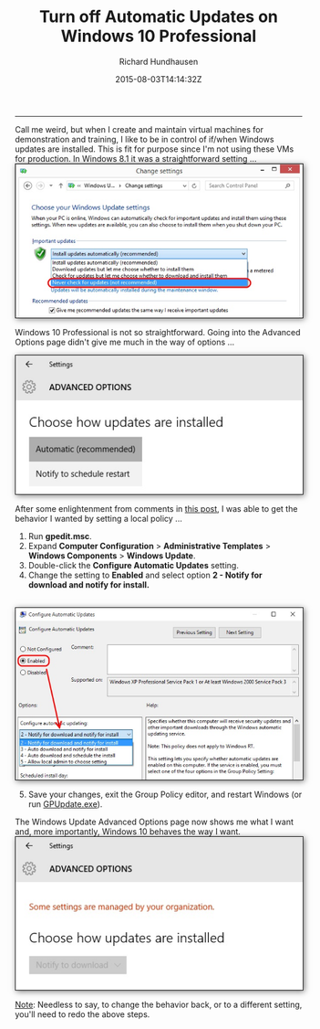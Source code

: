 ﻿---
title: "Turn off Automatic Updates on Windows 10 Professional"
date: 2015-08-03T14:14:32Z
author: "Richard Hundhausen"
slug: "turn-off-automatic-updates-on-windows-10-professional"
draft: false
tags: ["Windows"]
---

---

Call me weird, but when I create and maintain virtual machines for demonstration and training, I like to be in control of if/when Windows updates are installed. This is fit for purpose since I'm not using these VMs for production. In Windows 8.1 it was a straightforward setting ...
<img style="display: block; max-width: 100%; height: auto; margin-bottom: 1rem; border: 1px solid black; box-shadow: 2px 2px 10px rgba(0,0,0,0.5);" src="Win8NeverCheckForUpdates.jpg" alt="Windows 8.1 Never check for updates setting" width="653" height="349" />

Windows 10 Professional is not so straightforward. Going into the Advanced Options page didn't give me much in the way of options ...

<img style="display: block; max-width: 100%; height: auto; margin-bottom: 1rem; border: 1px solid black; box-shadow: 2px 2px 10px rgba(0,0,0,0.5);" src="W10AdvancedOptions.jpg" alt="Windows 10 Update Advanced Settings" width="513" height="247" />

After some enlightenment from comments in <a href="https://4sysops.com/archives/turn-off-automatic-updates-in-windows-10-build-9926/" target="_blank" rel="noopener">this post</a>, I was able to get the behavior I wanted by setting a local policy ...
<ol>
	<li>Run <strong>gpedit.msc</strong>.</li>
	<li>Expand <strong>Computer Configuration</strong> &gt; <strong>Administrative Templates</strong> &gt; <strong>Windows Components</strong> &gt; <strong>Windows Update</strong>.</li>
	<li>Double-click the <strong>Configure Automatic Updates</strong> setting.</li>
	<li>Change the setting to <strong>Enabled</strong> and select option <strong>2 - Notify for download and notify for install.</strong></li>
</ol>
<span style="margin-left: 50px;"> <img style="display: block; max-width: 100%; height: auto; margin-bottom: 1rem; border: 1px solid black; box-shadow: 2px 2px 10px rgba(0,0,0,0.5);" src="ConfigureWindowsUpdate.jpg" alt="Configure Windows Update GP setting" width="687" height="411" />
</span>
<ol start="5">
	<li>Save your changes, exit the Group Policy editor, and restart Windows (or run <a href="https://technet.microsoft.com/en-us/library/Bb490983.aspx" target="_blank" rel="noopener">GPUpdate.exe</a>).</li>
</ol>
The Windows Update Advanced Options page now shows me what I want and, more importantly, Windows 10 behaves the way I want.

<img style="display: block; max-width: 100%; height: auto; margin-bottom: 1rem; border: 1px solid black; box-shadow: 2px 2px 10px rgba(0,0,0,0.5);" src="NotifyToDownload.jpg" alt="Windows 10 Update Notify to download" width="510" height="271" />

<span style="text-decoration: underline;">Note</span>: Needless to say, to change the behavior back, or to a different setting, you'll need to redo the above steps.

&nbsp;

&nbsp;
